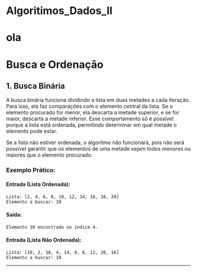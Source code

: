# Algoritimos_Dados_II
# ola

# Busca e Ordenação

## 1. Busca Binária

A busca binária funciona dividindo a lista em duas metades a cada iteração. Para isso, ela faz comparações com o elemento central da lista. Se o elemento procurado for menor, ela descarta a metade superior, e se for maior, descarta a metade inferior. Esse comportamento só é possível porque a lista está ordenada, permitindo determinar em qual metade o elemento pode estar.

Se a lista não estiver ordenada, o algoritmo não funcionará, pois não será possível garantir que os elementos de uma metade sejam todos menores ou maiores que o elemento procurado.

### Exemplo Prático:

#### Entrada (Lista Ordenada):
```text
Lista: [2, 4, 6, 8, 10, 12, 14, 16, 18, 20]
Elemento a buscar: 10
```
#### Saída:
```text
Elemento 10 encontrado no índice 4.
```

#### Entrada (Lista Não Ordenada):
```text
Lista: [10, 2, 18, 4, 14, 8, 6, 12, 20, 16]
Elemento a buscar: 10
```

---